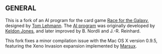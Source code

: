 ## GENERAL
This is a fork of an AI program for the card game [Race for the Galaxy](https://boardgamegeek.com/boardgame/28143/race-galaxy), designed by [Tom Lehmann](http://boardgamegeek.com/boardgamedesigner/150/thomas-lehmann). The [AI program](https://github.com/bnordli/rftg) was originally developed by [Keldon Jones](http://keldon.net/rftg), and later improved by B. Nordli and J.-R. Reinhard. 

This fork fixes a minor compilation issue with the Mac OS X version 0.9.5, featuring the Xeno Invasion expansion implemented by [Marsux](https://github.com/Marsux). 

